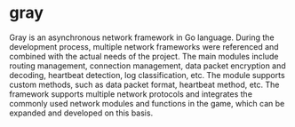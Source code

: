 # gray
Gray is an asynchronous network framework in Go language. During the development process, multiple network frameworks were referenced and combined with the actual needs of the project. The main modules include routing management, connection management, data packet encryption and decoding, heartbeat detection, log classification, etc. The module supports custom methods, such as data packet format, heartbeat method, etc.
The framework supports multiple network protocols and integrates the commonly used network modules and functions in the game, which can be expanded and developed on this basis.
